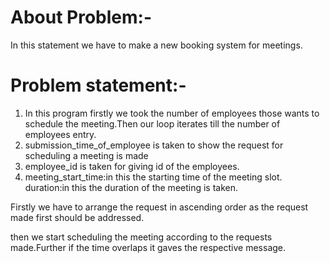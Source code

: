# About Problem:-
In this statement we have to make a new booking system for meetings.

# Problem statement:-
1. In  this program firstly we took the number of employees those wants to schedule the meeting.Then our loop iterates till the number of employees entry.
2. submission_time_of_employee is taken to show the request  for scheduling a meeting is made 
3. employee_id is taken for giving id of the employees.
4. meeting_start_time:in this the starting time of the meeting slot.
duration:in this the duration of the meeting is taken.


Firstly we have to arrange the request in ascending order as the request made first should  be addressed.

then we start scheduling the meeting according to the requests made.Further if the  time overlaps it gaves the respective message.




